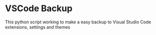 # VSCode Backup
This python script working to make a easy backup to Visual Studio Code extensions, settings and themes

